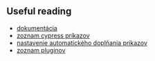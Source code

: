 ## Useful reading
* [dokumentácia](https://docs.cypress.io)
* [zoznam cypress príkazov](https://docs.cypress.io/api/api/table-of-contents.html)
* [nastavenie automatického doplňania príkazov](https://docs.cypress.io/guides/tooling/intelligent-code-completion.html#Writing-Tests)
* [zoznam pluginov](https://docs.cypress.io/plugins/)